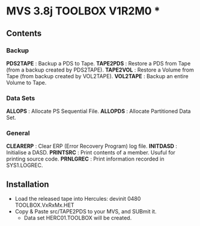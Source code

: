 # MVS 3.8j TOOLBOX V1R2M0                                              *

## Contents                                                                        

### Backup
**PDS2TAPE** : Backup a PDS to Tape.
**TAPE2PDS** : Restore a PDS from Tape (from a backup created by PDS2TAPE).
**TAPE2VOL** : Restore a Volume from Tape (from backup created by VOL2TAPE).
**VOL2TAPE** : Backup an entire Volume to Tape.

### Data Sets
**ALLOPS**   : Allocate PS Sequential File.
**ALLOPDS**  : Allocate Partitioned Data Set.

### General
**CLEARERP** : Clear ERP (Error Recovery Program) log file.
**INITDASD** : Initialise a DASD.
**PRINTSRC** : Print contents of a member. Usuful for printing source code.
**PRNLGREC** : Print information recorded in SYS1.LOGREC.

## Installation

* Load the released tape into Hercules: devinit 0480 TOOLBOX.VxRxMx.HET
* Copy & Paste src/TAPE2PDS to your MVS, and SUBmit it.
  * Data set HERC01.TOOLBOX will be created.
